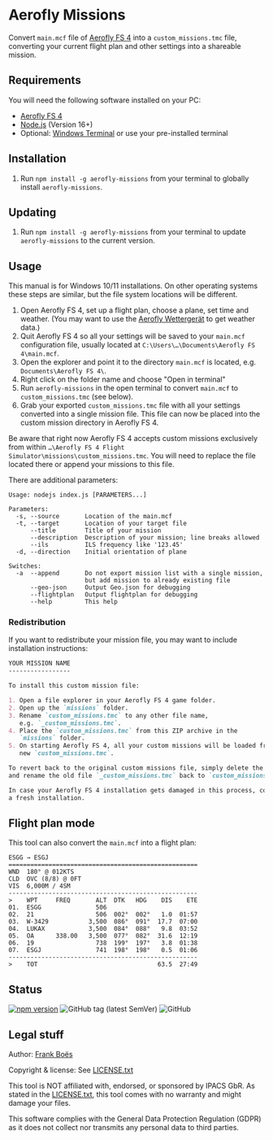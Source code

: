 Aerofly Missions
================

Convert `main.mcf` file of [Aerofly FS 4](https://www.aerofly.com/) into a `custom_missions.tmc` file, converting your current flight plan and other settings into a shareable mission.

Requirements
------------

You will need the following software installed on your PC:

* [Aerofly FS 4](https://www.aerofly.com/)
* [Node.js](https://nodejs.org/en/) (Version 16+)
* Optional: [Windows Terminal](https://apps.microsoft.com/store/detail/windows-terminal/9N0DX20HK701) or use your pre-installed terminal

Installation
------------

1. Run `npm install -g aerofly-missions` from your terminal to globally install `aerofly-missions`.

Updating
--------

1. Run `npm install -g aerofly-missions` from your terminal to update `aerofly-missions` to the current version.

Usage
------------

This manual is for Windows 10/11 installations. On other operating systems these steps are similar, but the file system locations will be different.

1. Open Aerofly FS 4, set up a flight plan, choose a plane, set time and weather. (You may want to use the [Aerofly Wettergerät](https://github.com/fboes/aerofly-missions) to get weather data.)
1. Quit Aerofly FS 4 so all your settings will be saved to your `main.mcf` configuration file, usually located at `C:\Users\…\Documents\Aerofly FS 4\main.mcf`.
1. Open the explorer and point it to the directory `main.mcf` is located, e.g. `Documents\Aerofly FS 4\`.
1. Right click on the folder name and choose "Open in terminal"
1. Run `aerofly-missions` in the open terminal to convert `main.mcf` to `custom_missions.tmc` (see below).
1. Grab your exported `custom_missions.tmc` file with all your settings converted into a single mission file. This file can now be placed into the custom mission directory in Aerofly FS 4.

Be aware that right now Aerofly FS 4 accepts custom missions exclusively from within `…\Aerofly FS 4 Flight Simulator\missions\custom_missions.tmc`. You will need to replace the file located there or append your missions to this file.

There are additional parameters:

```
Usage: nodejs index.js [PARAMETERS...]

Parameters:
  -s, --source       Location of the main.mcf
  -t, --target       Location of your target file
      --title        Title of your mission
      --description  Description of your mission; line breaks allowed
      --ils          ILS frequency like '123.45'
  -d, --direction    Initial orientation of plane

Switches:
  -a  --append       Do not export mission list with a single mission,
                     but add mission to already existing file
      --geo-json     Output Geo.json for debugging
      --flightplan   Output flightplan for debugging
      --help         This help
```

### Redistribution

If you want to redistribute your mission file, you may want to include installation instructions:

```markdown
YOUR MISSION NAME
-----------------

To install this custom mission file:

1. Open a file explorer in your Aerofly FS 4 game folder.
2. Open up the `missions` folder.
3. Rename `custom_missions.tmc` to any other file name,
   e.g. `_custom_missions.tmc`.
4. Place the `custom_missions.tmc` from this ZIP archive in the
   `missions` folder.
5. On starting Aerofly FS 4, all your custom missions will be loaded from the 
   new `custom_missions.tmc`.

To revert back to the original custom missions file, simply delete the new file 
and rename the old file `_custom_missions.tmc` back to `custom_missions.tmc`.

In case your Aerofly FS 4 installation gets damaged in this process, consider
a fresh installation.

```

Flight plan mode
----------------

This tool can also convert the `main.mcf` into a flight plan:

```
ESGG → ESGJ
====================================================
WND  180° @ 012KTS
CLD  OVC (8/8) @ 0FT
VIS  6,000M / 4SM
----------------------------------------------------
>    WPT     FREQ       ALT  DTK   HDG    DIS    ETE
01.  ESGG               506
02.  21                 506  002°  002°   1.0  01:57
03.  W-3429           3,500  086°  091°  17.7  07:00
04.  LUKAX            3,500  084°  088°   9.8  03:52
05.  OA      338.00   3,500  077°  082°  31.6  12:19
06.  19                 738  199°  197°   3.8  01:38
07.  ESGJ               741  198°  198°   0.5  01:06
----------------------------------------------------
>    TOT                                 63.5  27:49
```


Status
-------

[![npm version](https://badge.fury.io/js/aerofly-missions.svg)](https://badge.fury.io/js/aerofly-missions)
![GitHub tag (latest SemVer)](https://img.shields.io/github/v/tag/fboes/aerofly-missions.svg?sort=semver)
![GitHub](https://img.shields.io/github/license/fboes/aerofly-missions.svg)

Legal stuff
-----------

Author: [Frank Boës](https://3960.org)

Copyright & license: See [LICENSE.txt](LICENSE.txt)

This tool is NOT affiliated with, endorsed, or sponsored by IPACS GbR. As stated in the [LICENSE.txt](LICENSE.txt), this tool comes with no warranty and might damage your files.

This software complies with the General Data Protection Regulation (GDPR) as it does not collect nor transmits any personal data to third parties.
